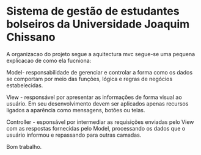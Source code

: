 # Sistema de gestão de estudantes bolseiros da Universidade Joaquim Chissano
A organizacao do projeto segue a aquitectura mvc segue-se uma pequena explicacao de como ela fucniona:

Model- responsabilidade de gerenciar e controlar a forma como os dados se comportam por meio das funções, lógica e regras de negócios estabelecidas. 

View - responsável por apresentar as informações de forma visual ao usuário. Em seu desenvolvimento devem ser aplicados apenas recursos ligados a aparência como mensagens, botões ou telas. 

Controller - esponsável por intermediar as requisições enviadas pelo View com as respostas fornecidas pelo Model, processando os dados que o usuário informou e repassando para outras camadas. 

Bom trabalho.